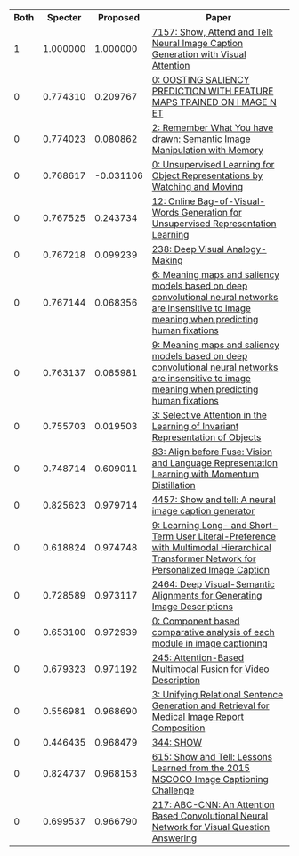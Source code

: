 <html><table><tr>
<th>Both</th>
<th>Specter</th>
<th>Proposed</th>
<th>Paper</th>
</tr>
<tr>
<td>1</td>
<td>1.000000</td>
<td>1.000000</td>
<td><a href="https://www.semanticscholar.org/paper/4d8f2d14af5991d4f0d050d22216825cac3157bd">7157: Show, Attend and Tell: Neural Image Caption Generation with Visual Attention</a></td>
</tr>
<tr>
<td>0</td>
<td>0.774310</td>
<td>0.209767</td>
<td><a href="https://www.semanticscholar.org/paper/41ec7222ad2583ae88ee2f91f4e7c2e98432765f">0: OOSTING SALIENCY PREDICTION WITH FEATURE MAPS TRAINED ON I MAGE N ET</a></td>
</tr>
<tr>
<td>0</td>
<td>0.774023</td>
<td>0.080862</td>
<td><a href="https://www.semanticscholar.org/paper/f0d75c37e233875f2de4e5a071f6660be766c6d0">2: Remember What You have drawn: Semantic Image Manipulation with Memory</a></td>
</tr>
<tr>
<td>0</td>
<td>0.768617</td>
<td>-0.031106</td>
<td><a href="https://www.semanticscholar.org/paper/634659fd051d8d9cf6b84d6b7171388608b48227">0: Unsupervised Learning for Object Representations by Watching and Moving</a></td>
</tr>
<tr>
<td>0</td>
<td>0.767525</td>
<td>0.243734</td>
<td><a href="https://www.semanticscholar.org/paper/0026d112cf8f3b98e45455d967de9ca3c33d22f6">12: Online Bag-of-Visual-Words Generation for Unsupervised Representation Learning</a></td>
</tr>
<tr>
<td>0</td>
<td>0.767218</td>
<td>0.099239</td>
<td><a href="https://www.semanticscholar.org/paper/a10d6877c90de39c42a143af60c0bf5e588be763">238: Deep Visual Analogy-Making</a></td>
</tr>
<tr>
<td>0</td>
<td>0.767144</td>
<td>0.068356</td>
<td><a href="https://www.semanticscholar.org/paper/dc55fa2fa5adfe2847117db1c4364781597fd815">6: Meaning maps and saliency models based on deep convolutional neural networks are insensitive to image meaning when predicting human fixations</a></td>
</tr>
<tr>
<td>0</td>
<td>0.763137</td>
<td>0.085981</td>
<td><a href="https://www.semanticscholar.org/paper/ff2bb372b6a419d274284379f2ce309cd4f6d425">9: Meaning maps and saliency models based on deep convolutional neural networks are insensitive to image meaning when predicting human fixations</a></td>
</tr>
<tr>
<td>0</td>
<td>0.755703</td>
<td>0.019503</td>
<td><a href="https://www.semanticscholar.org/paper/768d483ed5879d94a413bd95b275438b8b19fb0d">3: Selective Attention in the Learning of Invariant Representation of Objects</a></td>
</tr>
<tr>
<td>0</td>
<td>0.748714</td>
<td>0.609011</td>
<td><a href="https://www.semanticscholar.org/paper/b82c5f9efdb2ae56baa084ca41aeddd8a665c1d1">83: Align before Fuse: Vision and Language Representation Learning with Momentum Distillation</a></td>
</tr>
<tr>
<td>0</td>
<td>0.825623</td>
<td>0.979714</td>
<td><a href="https://www.semanticscholar.org/paper/d4dc1012d780e8e2547237eb5a6dc7b1bf47d2f0">4457: Show and tell: A neural image caption generator</a></td>
</tr>
<tr>
<td>0</td>
<td>0.618824</td>
<td>0.974748</td>
<td><a href="https://www.semanticscholar.org/paper/076b02b481a41f1e07b8a2bdbe0ac8d946f9872e">9: Learning Long- and Short-Term User Literal-Preference with Multimodal Hierarchical Transformer Network for Personalized Image Caption</a></td>
</tr>
<tr>
<td>0</td>
<td>0.728589</td>
<td>0.973117</td>
<td><a href="https://www.semanticscholar.org/paper/55e022fb7581bb9e1fce678d21fb25ffbb3fbb88">2464: Deep Visual-Semantic Alignments for Generating Image Descriptions</a></td>
</tr>
<tr>
<td>0</td>
<td>0.653100</td>
<td>0.972939</td>
<td><a href="https://www.semanticscholar.org/paper/a1af6068ea47b37648ffe0075242c92a39dfabf8">0: Component based comparative analysis of each module in image captioning</a></td>
</tr>
<tr>
<td>0</td>
<td>0.679323</td>
<td>0.971192</td>
<td><a href="https://www.semanticscholar.org/paper/08903ceeee6420992d30ff3f3b8b4830118af4d9">245: Attention-Based Multimodal Fusion for Video Description</a></td>
</tr>
<tr>
<td>0</td>
<td>0.556981</td>
<td>0.968690</td>
<td><a href="https://www.semanticscholar.org/paper/441dc546f4658852779319b50bdee739d78485df">3: Unifying Relational Sentence Generation and Retrieval for Medical Image Report Composition</a></td>
</tr>
<tr>
<td>0</td>
<td>0.446435</td>
<td>0.968479</td>
<td><a href="https://www.semanticscholar.org/paper/0da353e79f666a3ae7dd0a5d28c75b852a7f60bf">344: SHOW</a></td>
</tr>
<tr>
<td>0</td>
<td>0.824737</td>
<td>0.968153</td>
<td><a href="https://www.semanticscholar.org/paper/62f74d3aaf9e86633e4d88b04a6d04ca93e8b81e">615: Show and Tell: Lessons Learned from the 2015 MSCOCO Image Captioning Challenge</a></td>
</tr>
<tr>
<td>0</td>
<td>0.699537</td>
<td>0.966790</td>
<td><a href="https://www.semanticscholar.org/paper/b196bc11ad516c8e6ff96f83acfc443fd7161730">217: ABC-CNN: An Attention Based Convolutional Neural Network for Visual Question Answering</a></td>
</tr>
</table></html>
